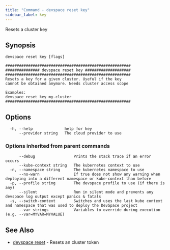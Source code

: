 ```yaml
---
title: "Command - devspace reset key"
sidebar_label: key
---
```



Resets a cluster key

## Synopsis


```
devspace reset key [flags]
```

```
#######################################################
############### devspace reset key ####################
#######################################################
Resets a key for a given cluster. Useful if the key 
cannot be obtained anymore. Needs cluster access scope

Examples:
devspace reset key my-cluster
#######################################################
```
## Options

```
  -h, --help              help for key
      --provider string   The cloud provider to use
```

### Options inherited from parent commands

```
      --debug                 Prints the stack trace if an error occurs
      --kube-context string   The kubernetes context to use
  -n, --namespace string      The kubernetes namespace to use
      --no-warn               If true does not show any warning when deploying into a different namespace or kube-context than before
  -p, --profile string        The devspace profile to use (if there is any)
      --silent                Run in silent mode and prevents any devspace log output except panics & fatals
  -s, --switch-context        Switches and uses the last kube context and namespace that was used to deploy the DevSpace project
      --var strings           Variables to override during execution (e.g. --var=MYVAR=MYVALUE)
```

## See Also

* [devspace reset](../../cli/commands/devspace_reset)	 - Resets an cluster token
